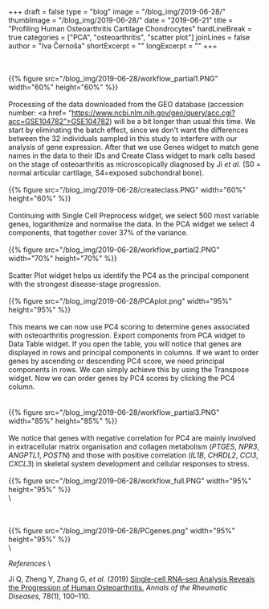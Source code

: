 +++
draft = false
type = "blog"
image = "/blog_img/2019-06-28/"
thumbImage = "/blog_img/2019-06-28/"
date = "2019-06-21"
title = "Profiling Human Osteoarthritis Cartilage Chondrocytes"
hardLineBreak = true 
categories = ["PCA", "osteoarthritis", "scatter plot"]
joinLines = false
author = "Iva Černoša"
shortExcerpt = "" 
longExcerpt = "" 
+++

<!-- dodaj cover slike, kratek in dolg povzetek, uvod, popravi slike in datum-->

\
\
{{% figure src="/blog_img/2019-06-28/workflow_partial1.PNG" width="60%" height="60%" %}}
\
\
Processing of the data downloaded from the GEO database (accession number: <a href= “https://www.ncbi.nlm.nih.gov/geo/query/acc.cgi?acc=GSE104782”>GSE104782</a>) will be a bit longer than usual this time.  We start by eliminating the batch effect, since we don't want the differences between the 32 individuals sampled in this study to interfere with our analysis of gene expression. After that we use Genes widget to match gene names in the data to their IDs and Create Class widget to mark cells based on the stage of osteoarthritis as microscopically diagnosed by Ji <i>et al.</i> (S0 = normal articular cartilage, S4=exposed subchondral bone). 
\
\
{{% figure src="/blog_img/2019-06-28/createclass.PNG" width="60%" height="60%" %}}
\
\
Continuing with Single Cell Preprocess widget, we select 500 most variable genes, logarithmize and normalise the data. In the PCA widget we select 4 components, that together cover 37% of the variance. 
\
\
{{% figure src="/blog_img/2019-06-28/workflow_partial2.PNG" width="70%" height="70%" %}}
\
\
Scatter Plot widget helps us identify the PC4 as the principal component with the strongest disease-stage progression. 
\
\
{{% figure src="/blog_img/2019-06-28/PCAplot.png" width="95%" height="95%" %}}
\
\
This means we can now use PC4 scoring to determine genes associated with osteoarthritis progression. Export components from PCA widget to Data Table widget. If you open the table, you will notice that genes are displayed in rows and principal components in columns. If we want to order genes by ascending or descending PC4 score, we need principal components in rows. We can simply achieve this by using the Transpose widget. Now we can order genes by PC4 scores by clicking the PC4 column.  
\
\
{{% figure src="/blog_img/2019-06-28/workflow_partial3.PNG" width="85%" height="85%" %}}
\
\
We notice that  genes with negative correlation for PC4 are mainly involved in extracellular matrix organisation and collagen metabolism (<i>PTGES</i>, <i>NPR3</i>, <i>ANGPTL1</i>, <i>POSTN</i>) and those with positive correlation (<i>IL1B</i>, <i>CHRDL2</i>, <i>CCl3</i>, <i>CXCL3</i>) in skeletal system development and cellular responses to stress.
\
\
{{% figure src="/blog_img/2019-06-28/workflow_full.PNG" width="95%" height="95%" %}}
\
\

\
\
{{% figure src="/blog_img/2019-06-28/PCgenes.png" width="95%" height="95%" %}}
\
\


<!--dokončaj besedilo, dodaj zaključek-->

*References* 
\

Ji Q, Zheng Y, Zhang G, <i>et al.</i> (2019) <a href= “https://ard.bmj.com/content/78/1/100.long”> Single-cell RNA-seq Analysis Reveals the Progression of Human Osteoarthritis.</a> <i> Annals of the Rheumatic Diseases</i>, 78(1), 100–110. 